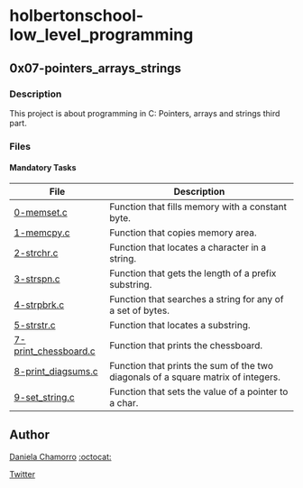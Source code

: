# holbertonschool-low_level_programming

## 0x07-pointers_arrays_strings
### Description
This project is about programming in C: Pointers, arrays and strings third part.

### Files
#### Mandatory Tasks

| File | Description |
| ------ | ------ |
| [0-memset.c](https://github.com/dalexach/holbertonschool-low_level_programming/blob/master/0x07-pointers_arrays_strings/0-memset.c) | Function that fills memory with a constant byte. |
| [1-memcpy.c ](https://github.com/dalexach/holbertonschool-low_level_programming/blob/master/0x07-pointers_arrays_strings/1-memcpy.c) | Function that copies memory area. |
| [2-strchr.c](https://github.com/dalexach/holbertonschool-low_level_programming/blob/master/0x07-pointers_arrays_strings/2-strchr.c) | Function that locates a character in a string. |
| [3-strspn.c](https://github.com/dalexach/holbertonschool-low_level_programming/blob/master/0x07-pointers_arrays_strings/3-strspn.c) | Function that gets the length of a prefix substring. |
| [4-strpbrk.c](https://github.com/dalexach/holbertonschool-low_level_programming/blob/master/0x07-pointers_arrays_strings/4-strpbrk.c) | Function that searches a string for any of a set of bytes. |
| [5-strstr.c](https://github.com/dalexach/holbertonschool-low_level_programming/blob/master/0x07-pointers_arrays_strings/5-strstr.c) | Function that locates a substring. |
| [7-print_chessboard.c](https://github.com/dalexach/holbertonschool-low_level_programming/blob/master/0x07-pointers_arrays_strings/7-print_chessboard.c) | Function that prints the chessboard. |
| [8-print_diagsums.c](https://github.com/dalexach/holbertonschool-low_level_programming/blob/master/0x07-pointers_arrays_strings/8-print_diagsums.c) | Function that prints the sum of the two diagonals of a square matrix of integers. |
| [9-set_string.c](https://github.com/dalexach/holbertonschool-low_level_programming/blob/master/0x07-pointers_arrays_strings/9-set_string.c) | Function that sets the value of a pointer to a char. |


## Author

[Daniela Chamorro](https://www.linkedin.com/in/daniela-alexandra-chamorro-guerrero-666805a1/) [:octocat:](https://github.com/dalexach)

[Twitter](https://twitter.com/dalexach)